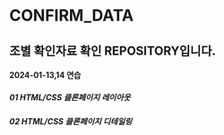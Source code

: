 # CONFIRM_DATA
조별 확인자료 확인 REPOSITORY입니다.
---

#### 2024-01-13,14 연습
##### 01 HTML/CSS 클론페이지 레이아웃
##### 02 HTML/CSS 클론페이지 디테일링

